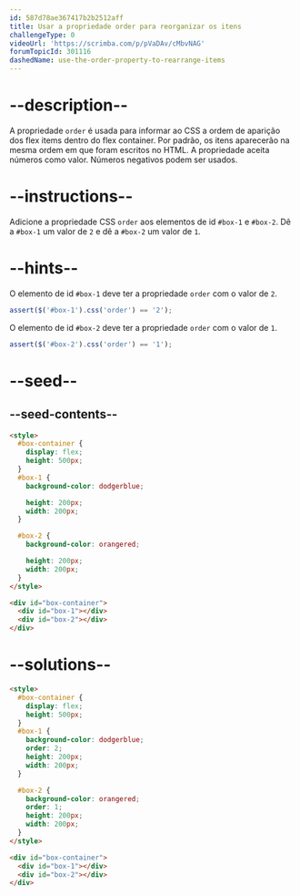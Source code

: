 ```yaml
---
id: 587d78ae367417b2b2512aff
title: Usar a propriedade order para reorganizar os itens
challengeType: 0
videoUrl: 'https://scrimba.com/p/pVaDAv/cMbvNAG'
forumTopicId: 301116
dashedName: use-the-order-property-to-rearrange-items
---
```


# --description--

A propriedade `order` é usada para informar ao CSS a ordem de aparição dos flex items dentro do flex container. Por padrão, os itens aparecerão na mesma ordem em que foram escritos no HTML. A propriedade aceita números como valor. Números negativos podem ser usados.

# --instructions--

Adicione a propriedade CSS `order` aos elementos de id `#box-1` e `#box-2`. Dê a `#box-1` um valor de `2` e dê a `#box-2` um valor de `1`.

# --hints--

O elemento de id `#box-1` deve ter a propriedade `order` com o valor de `2`.

```js
assert($('#box-1').css('order') == '2');
```

O elemento de id `#box-2` deve ter a propriedade `order` com o valor de `1`.

```js
assert($('#box-2').css('order') == '1');
```

# --seed--

## --seed-contents--

```html
<style>
  #box-container {
    display: flex;
    height: 500px;
  }
  #box-1 {
    background-color: dodgerblue;

    height: 200px;
    width: 200px;
  }

  #box-2 {
    background-color: orangered;

    height: 200px;
    width: 200px;
  }
</style>

<div id="box-container">
  <div id="box-1"></div>
  <div id="box-2"></div>
</div>
```

# --solutions--

```html
<style>
  #box-container {
    display: flex;
    height: 500px;
  }
  #box-1 {
    background-color: dodgerblue;
    order: 2;
    height: 200px;
    width: 200px;
  }

  #box-2 {
    background-color: orangered;
    order: 1;
    height: 200px;
    width: 200px;
  }
</style>

<div id="box-container">
  <div id="box-1"></div>
  <div id="box-2"></div>
</div>
```
